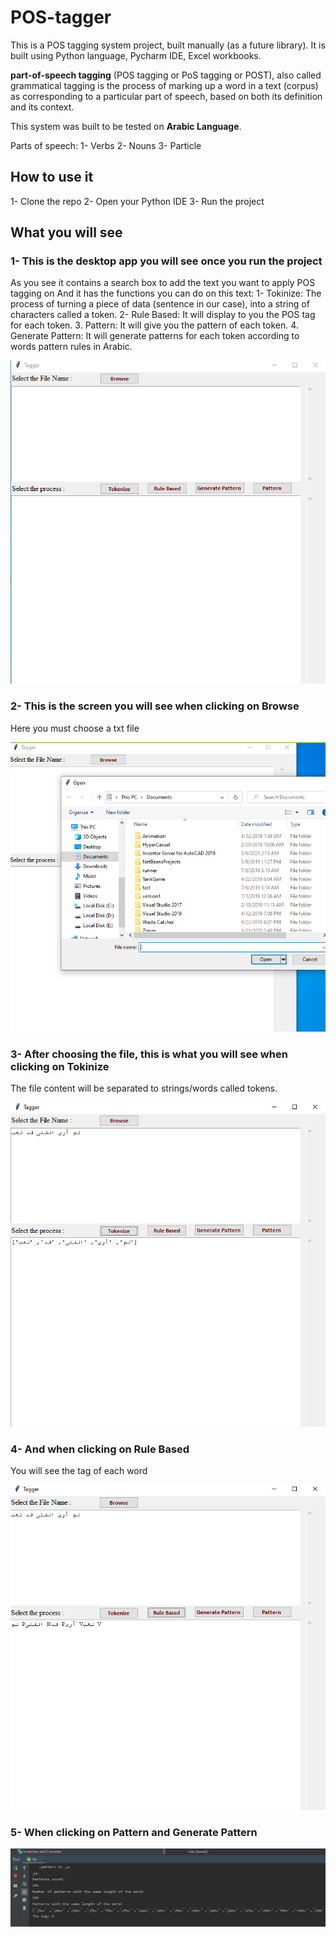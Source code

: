 # POS-tagger

This is a POS tagging system project, built manually (as a future library).
It is built using Python language, Pycharm IDE, Excel workbooks.

**part-of-speech tagging** (POS tagging or PoS tagging or POST), also called grammatical tagging is the process of marking up a word in a text (corpus) as corresponding to a particular part of speech, based on both its definition and its context. 

This system was built to be tested on **Arabic Language**.

Parts of speech: 
1- Verbs
2- Nouns
3- Particle

## How to use it

1- Clone the repo
2- Open your Python IDE
3- Run the project


## What you will see

### 1- This is the desktop app you will see once you run the project

As you see it contains a search box to add the text you want to apply POS tagging on
And it has the functions you can do on this text:
1- Tokinize: The process of turning a piece of data (sentence in our case), into a string of characters called a token.
2- Rule Based: It will display to you the POS tag for each token.
3. Pattern: It will give you the pattern of each token.
4. Generate Pattern: It will generate patterns for each token according to words pattern rules in Arabic.


![1](1.PNG)


### 2- This is the screen you will see when clicking on Browse

Here you must choose a txt file 

![2](2.PNG)


### 3- After choosing the file, this is what you will see when clicking on Tokinize 

The file content will be separated to strings/words called tokens.

![3](6.PNG)


### 4- And when clicking on Rule Based 

You will see the tag of each word

![4](7.PNG)


### 5- When clicking on Pattern and Generate Pattern 

![5](8.PNG)




